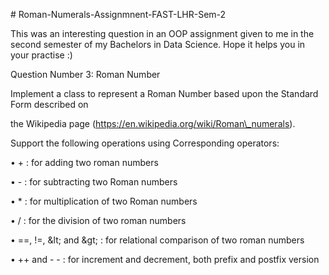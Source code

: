 \# Roman-Numerals-Assignmnent-FAST-LHR-Sem-2

This was an interesting question in an OOP assignment given to me in the second semester of my Bachelors in Data Science. Hope it helps you in your practise :)



Question Number 3: Roman Number

Implement a class to represent a Roman Number based upon the Standard Form described on

the Wikipedia page (https://en.wikipedia.org/wiki/Roman\_numerals).

Support the following operations using Corresponding operators:

• + : for adding two roman numbers

• - : for subtracting two Roman numbers

• \* : for multiplication of two Roman numbers

• / : for the division of two roman numbers

• ==, !=, \&lt; and \&gt; : for relational comparison of two roman numbers

• ++ and - - : for increment and decrement, both prefix and postfix version



